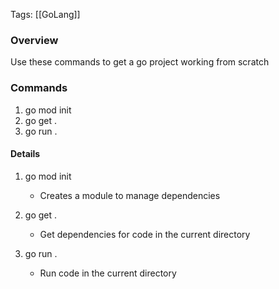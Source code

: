
Tags: [[GoLang]]


### Overview

Use these commands to get a go project working from scratch

### Commands

1. go mod init
2. go get .
3. go run .


#### Details

1. go mod init 
    - Creates a module to manage dependencies 

2. go get . 
    - Get dependencies for code in the current directory

3. go run .
    - Run code in the current directory
